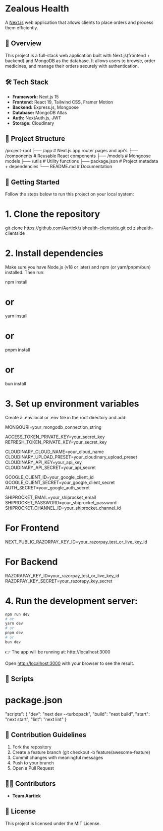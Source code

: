 # Zealous Health

A [Next.js](https://nextjs.org) web application that allows clients to place orders and process them efficiently.

## 📖 Overview

This project is a full-stack web application built with Next.js(frontend + backend) and MongoDB as the database.
It allows users to browse, order medicines, and manage their orders securely with authentication.

## 🛠 Tech Stack

- **Framework:** Next.js 15
- **Frontend:** React 19, Tailwind CSS, Framer Motion
- **Backend:** Express.js, Mongoose
- **Database:** MongoDB Atlas
- **Auth:** NextAuth.js, JWT
- **Storage:** Cloudinary

## 📂 Project Structure

/project-root
├── /app # Next.js app router pages and api's
├── /components # Reusable React components
├── /models # Mongoose models
├── /utils # Utility functions
├── package.json # Project metadata + dependencies
└── README.md # Documentation

## 🚀 Getting Started

Follow the steps below to run this project on your local system:

# 1. Clone the repository

git clone https://github.com/Aartick/zlshealth-clientside.git
cd zlshealth-clientside

# 2. Install dependencies

Make sure you have Node.js (v18 or later) and npm (or yarn/pnpm/bun) installed. Then run:

npm install

# or

yarn install

# or

pnpm install

# or

bun install

# 3. Set up environment variables

Create a .env.local or .env file in the root directory and add:

MONGOURI=your_mongodb_connection_string

ACCESS_TOKEN_PRIVATE_KEY=your_secret_key
REFRESH_TOKEN_PRIVATE_KEY=your_secret_key

CLOUDINARY_CLOUD_NAME=your_cloud_name
CLOUDINARY_UPLOAD_PRESET=your_cloudinary_upload_preset
CLOUDINARY_API_KEY=your_api_key
CLOUDINARY_API_SECRET=your_api_secret

GOOGLE_CLIENT_ID=your_google_client_id
GOOGLE_CLIENT_SECRET=your_google_client_secret
AUTH_SECRET=your_google_auth_secret

SHIPROCKET_EMAIL=your_shiprocket_email
SHIPROCKET_PASSWORD=your_shiprocket_password
SHIPROCKET_CHANNEL_ID=your_shiprocket_channel_id

# For Frontend
NEXT_PUBLIC_RAZORPAY_KEY_ID=your_razorpay_test_or_live_key_id
# For Backend
RAZORAPAY_KEY_ID=your_razorpay_test_or_live_key_id
RAZORPAY_KEY_SECRET=your_razorapy_key_secret

# 4. Run the development server:

```bash
npm run dev
# or
yarn dev
# or
pnpm dev
# or
bun dev
```

👉 The app will be running at: http://localhost:3000

Open [http://localhost:3000](http://localhost:3000) with your browser to see the result.

## 🧪 Scripts

# package.json

"scripts": {
"dev": "next dev --turbopack",
"build": "next build",
"start": "next start",
"lint": "next lint"
}

## 📝 Contribution Guidelines

1. Fork the repository
2. Create a feature branch (git checkout -b feature/awesome-feature)
3. Commit changes with meaningful messages
4. Push to your branch
5. Open a Pull Request

## 👨‍💻 Contributors

- **Team Aartick**

## 📜 License

This project is licensed under the MIT License.
